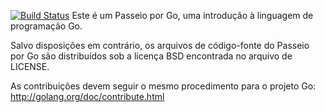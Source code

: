 [![Build Status](https://travis-ci.org/golangbr/go-tour-br.svg?branch=master)](https://travis-ci.org/golangbr/go-tour-br)
Este é um Passeio por Go, uma introdução à linguagem de programação Go.

Salvo disposições em contrário, os arquivos de código-fonte do Passeio por Go são distribuídos sob a licença BSD encontrada no arquivo de LICENSE.

As contribuições devem seguir o mesmo procedimento para o projeto Go:
http://golang.org/doc/contribute.html
